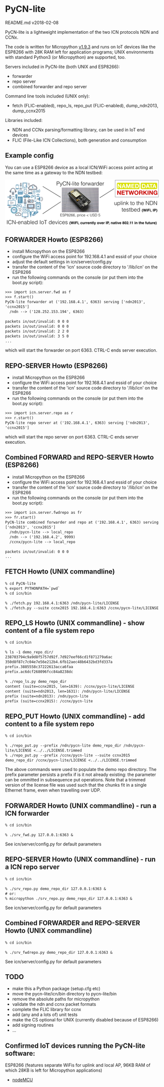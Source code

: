 # PyCN-lite

README.md v2018-02-08

PyCN-lite is a lightweight implementation of the two ICN protocols
NDN and CCNx.

The code is written for Micropython
[v1.9.3](http://docs.micropython.org/en/v1.9.3/pyboard/) and runs on
IoT devices like the ESP8266 with 28K RAM left for application
programs; UNIX environments with standard Python3 (or Micropython) are
supported, too.

Servers included in PyCN-lite (both UNIX and ESP8266):
* forwarder
* repo server
* combined forwarder and repo server

Command line tools included (UNIX only):
* fetch (FLIC-enabled), repo_ls, repo_put (FLIC-enabled), dump_ndn2013, dump_ccnx2015

Libraries included:
* NDN and CCNx parsing/formatting library, can be used in IoT end devices
* FLIC (File-Like ICN Collections), both generation and consumption

## Example config

You can use a ESP8266 device as a local ICN/WiFi access point
acting at the same time as a gateway to the NDN testbed:

![PyCN config](doc/PyCN-config.png "PyCN as an IoT gateway")


## FORWARDER Howto (ESP8266)

* install Micropython on the ESP8266
* configure the WiFi access point for 192.168.4.1 and essid of your choice
* adjust the default settings in icn/server/config.py
* transfer the content of the 'icn' source code directory to '/lib/icn' on the ESP8266
* run the following commands on the console (or put them into the boot.py script):
```
>>> import icn.server.fwd as f
>>> f.start()
PyCN-lite forwarder at ('192.168.4.1', 6363) serving ['ndn2013', 'ccnx2015']
  /ndn --> ('128.252.153.194', 6363)

packets in/out/invalid: 0 0 0
packets in/out/invalid: 0 0 0
packets in/out/invalid: 2 2 0
packets in/out/invalid: 3 5 0
...
```
which will start the forwarder on port 6363. CTRL-C ends server execution.


## REPO-SERVER Howto (ESP8266)

* install Micropython on the ESP8266
* configure the WiFi access point for 192.168.4.1 and essid of your choice
* transfer the content of the 'icn' source code directory to '/lib/icn' on the ESP8266
* run the following commands on the console (or put them into the boot.py script):
```
>>> import icn.server.repo as r
>>> r.start()
PyCN-lite repo server at ('192.168.4.1', 6363) serving ['ndn2013', 'ccnx2015']
```
which will start the repo server on port 6363. CTRL-C ends server execution.


## Combined FORWARD and REPO-SERVER Howto (ESP8266)

* install Micropython on the ESP8266
* configure the WiFi access point for 192.168.4.1 and essid of your choice
* transfer the content of the 'icn' source code directory to '/lib/icn' on the ESP8266
* run the following commands on the console (or put them into the boot.py script):
```
>>> import icn.server.fwdrepo as fr
>>> fr.start()
PyCN-lite combined forwarder and repo at ('192.168.4.1', 6363) serving ['ndn2013', 'ccnx2015']
  /ndn/pycn-lite --> local_repo
  /ndn --> ('192.168.4.2', 9999)
  /ccnx/pycn-lite --> local_repo

packets in/out/invalid: 0 0 0
...
```

## FETCH Howto (UNIX commandline)
```
% cd PyCN-lite
% export PYTHONPATH=`pwd`
% cd icn/bin

% ./fetch.py 192.168.4.1:6363 /ndn/pycn-lite/LICENSE
% ./fetch.py --suite ccnx2015 192.168.4.1:6363 /ccnx/pycn-lite/LICENSE
```

## REPO_LS Howto (UNIX commandline) - show content of a file system repo
```
% cd icn/bin

% ls -1 demo_repo_dir/
238703794c9a9d8f5757d92f.7d927eef66cd1f871279a6ac
350d8f87c7c04e7e56e212b4.6fb12aec48b6432bd3fd337a
prefix.3885558c37222613acca6faa
prefix.ac6dcf268096fcc84a8238dc

% ./repo_ls.py demo_repo_dir
content (suite=ccnx2015, len=1639): /ccnx/pycn-lite/LICENSE
content (suite=ndn2013, len=1631): /ndn/pycn-lite/LICENSE
prefix (suite=ndn2013): /ndn/pycn-lite
prefix (suite=ccnx2015): /ccnx/pycn-lite
```

## REPO_PUT Howto (UNIX commandline) - add content to a file system repo
```
% cd icn/bin

% ./repo_put.py --prefix /ndn/pycn-lite demo_repo_dir /ndn/pycn-lite/LICENSE <../../LICENSE.trimmed 
% ./repo_put.py --prefix /ccnx/pycn-lite --suite ccnx2015 demo_repo_dir /ccnx/pycn-lite/LICENSE <../../LICENSE.trimmed
```

The above commands were used to populate the demo repo directory. The
prefix parameter persists a prefix if is it not already existing: the
parameter can be ommitted in subsequence put operations. Note that
a trimmed version of the license file was used such that the chunks fit
in a single Ethernet frame, even when travelling over UDP.


## FORWARDER Howto (UNIX commandline) - run a ICN forwarder

```
% cd icn/bin

% ./srv_fwd.py 127.0.0.1:6363 &
```
See icn/server/config.py for default parameters


## REPO-SERVER Howto (UNIX commandline) - run a ICN repo server

```
% cd icn/bin

% ./srv_repo.py demo_repo_dir 127.0.0.1:6363 &
# or:
% micropython ./srv_repo.py demo_repo_dir 127.0.0.1:6363 &
```
See icn/server/config.py for default parameters


## Combined FORWARDER and REPO-SERVER Howto (UNIX commandline)

```
% cd icn/bin

% ./srv_fwdrepo.py demo_repo_dir 127.0.0.1:6363 &
```
See icn/server/config.py for default parameters


## TODO

* make this a Python package (setup.cfg etc)
* move the pycn-lite/icn/bin directory to pycn-lite/bin
* remove the absolute paths for micropython
* validate the ndn and ccnx packet formats
* complete the FLIC library for ccnx
* add (any and a lots of) unit tests
* make the CS optional for UNIX (currently disabled because of ESP8266)
* add signing routines
* ...

## Confirmed IoT devices running the PyCN-lite software:

ESP8266 (features separate WiFis for uplink and local AP, 96KB RAM of
which 28KB is left for Micropython applications)
* [nodeMCU](http://nodemcu.com/index_en.html)
